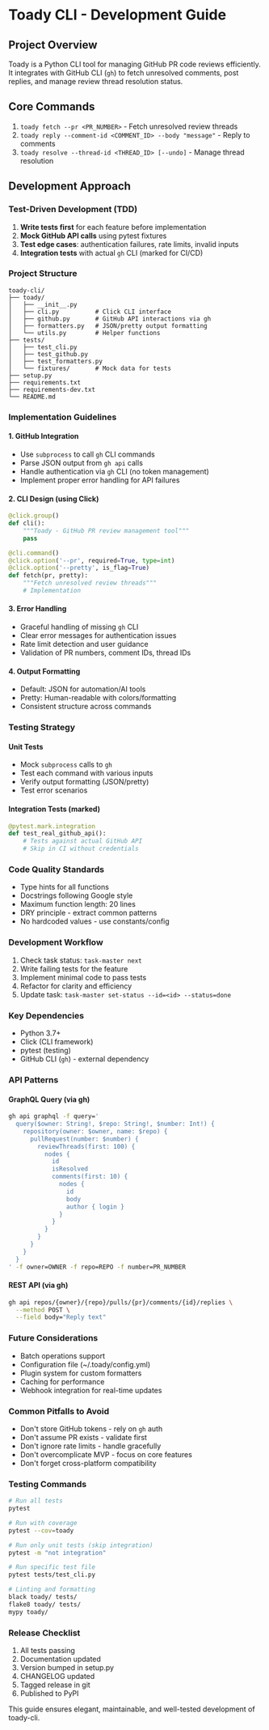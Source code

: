 # Toady CLI - Development Guide

## Project Overview
Toady is a Python CLI tool for managing GitHub PR code reviews efficiently. It integrates with GitHub CLI (`gh`) to fetch unresolved comments, post replies, and manage review thread resolution status.

## Core Commands
1. `toady fetch --pr <PR_NUMBER>` - Fetch unresolved review threads
2. `toady reply --comment-id <COMMENT_ID> --body "message"` - Reply to comments
3. `toady resolve --thread-id <THREAD_ID> [--undo]` - Manage thread resolution

## Development Approach

### Test-Driven Development (TDD)
1. **Write tests first** for each feature before implementation
2. **Mock GitHub API calls** using pytest fixtures
3. **Test edge cases**: authentication failures, rate limits, invalid inputs
4. **Integration tests** with actual `gh` CLI (marked for CI/CD)

### Project Structure
```
toady-cli/
├── toady/
│   ├── __init__.py
│   ├── cli.py          # Click CLI interface
│   ├── github.py       # GitHub API interactions via gh
│   ├── formatters.py   # JSON/pretty output formatting
│   └── utils.py        # Helper functions
├── tests/
│   ├── test_cli.py
│   ├── test_github.py
│   ├── test_formatters.py
│   └── fixtures/       # Mock data for tests
├── setup.py
├── requirements.txt
├── requirements-dev.txt
└── README.md
```

### Implementation Guidelines

#### 1. GitHub Integration
- Use `subprocess` to call `gh` CLI commands
- Parse JSON output from `gh api` calls
- Handle authentication via `gh` CLI (no token management)
- Implement proper error handling for API failures

#### 2. CLI Design (using Click)
```python
@click.group()
def cli():
    """Toady - GitHub PR review management tool"""
    pass

@cli.command()
@click.option('--pr', required=True, type=int)
@click.option('--pretty', is_flag=True)
def fetch(pr, pretty):
    """Fetch unresolved review threads"""
    # Implementation
```

#### 3. Error Handling
- Graceful handling of missing `gh` CLI
- Clear error messages for authentication issues
- Rate limit detection and user guidance
- Validation of PR numbers, comment IDs, thread IDs

#### 4. Output Formatting
- Default: JSON for automation/AI tools
- Pretty: Human-readable with colors/formatting
- Consistent structure across commands

### Testing Strategy

#### Unit Tests
- Mock `subprocess` calls to `gh`
- Test each command with various inputs
- Verify output formatting (JSON/pretty)
- Test error scenarios

#### Integration Tests (marked)
```python
@pytest.mark.integration
def test_real_github_api():
    # Tests against actual GitHub API
    # Skip in CI without credentials
```

### Code Quality Standards
- Type hints for all functions
- Docstrings following Google style
- Maximum function length: 20 lines
- DRY principle - extract common patterns
- No hardcoded values - use constants/config

### Development Workflow
1. Check task status: `task-master next`
2. Write failing tests for the feature
3. Implement minimal code to pass tests
4. Refactor for clarity and efficiency
5. Update task: `task-master set-status --id=<id> --status=done`

### Key Dependencies
- Python 3.7+
- Click (CLI framework)
- pytest (testing)
- GitHub CLI (`gh`) - external dependency

### API Patterns

#### GraphQL Query (via gh)
```bash
gh api graphql -f query='
  query($owner: String!, $repo: String!, $number: Int!) {
    repository(owner: $owner, name: $repo) {
      pullRequest(number: $number) {
        reviewThreads(first: 100) {
          nodes {
            id
            isResolved
            comments(first: 10) {
              nodes {
                id
                body
                author { login }
              }
            }
          }
        }
      }
    }
  }
' -f owner=OWNER -f repo=REPO -f number=PR_NUMBER
```

#### REST API (via gh)
```bash
gh api repos/{owner}/{repo}/pulls/{pr}/comments/{id}/replies \
  --method POST \
  --field body="Reply text"
```

### Future Considerations
- Batch operations support
- Configuration file (~/.toady/config.yml)
- Plugin system for custom formatters
- Caching for performance
- Webhook integration for real-time updates

### Common Pitfalls to Avoid
- Don't store GitHub tokens - rely on `gh` auth
- Don't assume PR exists - validate first
- Don't ignore rate limits - handle gracefully
- Don't overcomplicate MVP - focus on core features
- Don't forget cross-platform compatibility

### Testing Commands
```bash
# Run all tests
pytest

# Run with coverage
pytest --cov=toady

# Run only unit tests (skip integration)
pytest -m "not integration"

# Run specific test file
pytest tests/test_cli.py

# Linting and formatting
black toady/ tests/
flake8 toady/ tests/
mypy toady/
```

### Release Checklist
1. All tests passing
2. Documentation updated
3. Version bumped in setup.py
4. CHANGELOG updated
5. Tagged release in git
6. Published to PyPI

This guide ensures elegant, maintainable, and well-tested development of toady-cli.